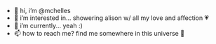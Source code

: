 - 👋 hi, i’m @mchelles
- 👀 i’m interested in... showering alison w/ all my love and affection 💗
- 🌱 i’m currently... yeah :)
- 📫 how to reach me? find me somewhere in this universe 🌃

<!---
mchelles/mchelles is a ✨ special ✨ repository because its `README.md` (this file) appears on your GitHub profile.
You can click the Preview link to take a look at your changes.
--->
